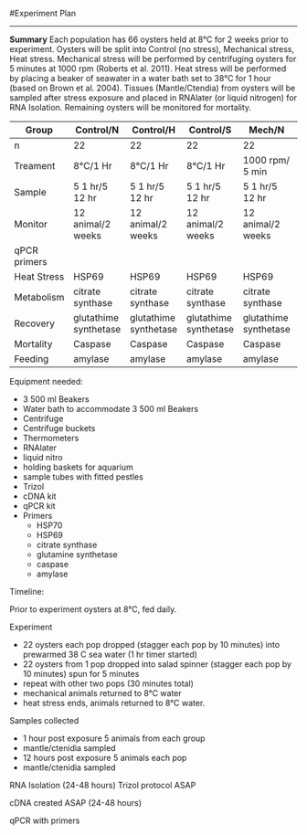 #Experiment Plan
____

**Summary**
Each population has 66 oysters held at 8&deg;C for 2 weeks prior to experiment.  Oysters will be split into Control (no stress), Mechanical stress, Heat stress.  Mechanical stress will be performed by centrifuging  oysters for 5 minutes at 1000 rpm (Roberts et al. 2011). Heat stress will be performed by placing a beaker of seawater in a water bath set to 38&deg;C for 1 hour (based on Brown et al. 2004). Tissues (Mantle/Ctendia) from oysters will be sampled after stress exposure and placed in RNAlater (or liquid nitrogen) for RNA Isolation. Remaining oysters will be monitored for mortality.

| Group        | Control/N             | Control/H             | Control/S             | Mech/N                | Mech/H                | Mech/S                | Heat/N                | Heat/H                | Heat/S                |
|--------------|-----------------------|-----------------------|-----------------------|-----------------------|-----------------------|-----------------------|-----------------------|-----------------------|-----------------------|
| n            | 22                    | 22                    | 22                    | 22                    | 22                    | 22                    | 22                    | 22                    | 22                    |
| Treament     | 8&deg;C/1 Hr          | 8&deg;C/1 Hr          | 8&deg;C/1 Hr          | 1000 rpm/ 5 min       | 1000 rpm/ 5 min       | 1000 rpm/ 5 min       | 38&deg;C/ 1 hr        | 38&deg;C/ 1 hr        | 38&deg;C/ 1 hr        |
| Sample       | 5 1 hr/5 12 hr        | 5 1 hr/5 12 hr        | 5 1 hr/5 12 hr        | 5 1 hr/5 12 hr        | 5 1 hr/5 12 hr        | 5 1 hr/5 12 hr        | 5 1 hr/5 12 hr        | 5 1 hr/5 12 hr        | 5 1 hr/5 12 hr        |
| Monitor      | 12 animal/2 weeks     | 12 animal/2 weeks     | 12 animal/2 weeks     | 12 animal/2 weeks     | 12 animal/2 weeks     | 12 animal/2 weeks     | 12 animal/2 weeks     | 12 animal/2 weeks     | 12 animal/2 weeks     |
| qPCR primers |                       |                       |                       |                       |                       |                       |                       |                       |                       |
| Heat Stress  | HSP69                 | HSP69                 | HSP69                 | HSP69                 | HSP69                 | HSP69                 | HSP69                 | HSP69                 | HSP69                 |
| Metabolism   | citrate synthase      | citrate synthase      | citrate synthase      | citrate synthase      | citrate synthase      | citrate synthase      | citrate synthase      | citrate synthase      | citrate synthase      |
| Recovery     | glutathime synthetase | glutathime synthetase | glutathime synthetase | glutathime synthetase | glutathime synthetase | glutathime synthetase | glutathime synthetase | glutathime synthetase | glutathime synthetase |
| Mortality    | Caspase               | Caspase               | Caspase               | Caspase               | Caspase               | Caspase               | Caspase               | Caspase               | Caspase               |
| Feeding      | amylase               | amylase               | amylase               | amylase               | amylase               | amylase               | amylase               | amylase               | amylase               |

Equipment needed:

- 3 500 ml Beakers
- Water bath to accommodate 3 500 ml Beakers
- Centrifuge
- Centrifuge buckets
- Thermometers
- RNAlater
- liquid nitro
- holding baskets for aquarium
- sample tubes with fitted pestles
- Trizol
- cDNA kit
- qPCR kit
- Primers
	- HSP70
	- HSP69
	- citrate synthase
	- glutamine synthetase
	- caspase
	- amylase

Timeline:

Prior to experiment oysters at 8&deg;C, fed daily.

Experiment

- 22 oysters each pop dropped (stagger each pop by 10 minutes) into prewarmed 38 C sea water (1 hr timer started)
- 22 oysters from 1 pop dropped into salad spinner (stagger each pop by 10 minutes) spun for 5 minutes
- repeat with other two pops (30 minutes total)
- mechanical animals returned to 8&deg;C water
- heat stress ends, animals returned to 8&deg;C water.

Samples collected

- 1 hour post exposure 5 animals from each group
- mantle/ctenidia sampled
- 12 hours post exposure 5 animals each pop
- mantle/ctenidia sampled

RNA Isolation (24-48 hours)
Trizol protocol ASAP

cDNA created ASAP (24-48 hours)

qPCR with primers
 
